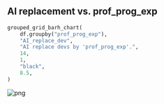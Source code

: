 ## AI replacement vs. prof_prog_exp

```python
grouped_grid_barh_chart(
    df.groupby("prof_prog_exp"),
    "AI_replace_dev",
    "AI replace devs by 'prof_prog_exp'.",
    14,
    1,
    "black",
    8.5,
)
```

![png](output_61_0.png)

